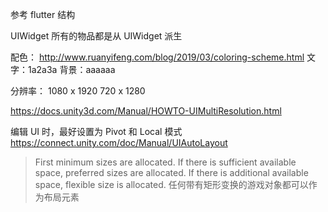 参考 flutter 结构

UIWidget
所有的物品都是从 UIWidget 派生

配色：
http://www.ruanyifeng.com/blog/2019/03/coloring-scheme.html
文字：1a2a3a
背景：aaaaaa

分辨率：
1080 x 1920
720 x 1280

https://docs.unity3d.com/Manual/HOWTO-UIMultiResolution.html

编辑 UI 时，最好设置为 Pivot 和 Local 模式
https://connect.unity.com/doc/Manual/UIAutoLayout
> First minimum sizes are allocated.
> If there is sufficient available space, preferred sizes are allocated.
> If there is additional available space, flexible size is allocated.
任何带有矩形变换的游戏对象都可以作为布局元素